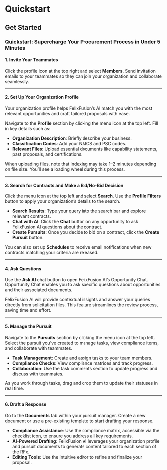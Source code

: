 # Quickstart

## Get Started

### Quickstart: Supercharge Your Procurement Process in Under 5 Minutes

#### 1. Invite Your Teammates

Click the profile icon at the top right and select **Members**. Send invitation emails to your teammates so they can join your organization and collaborate seamlessly.

***

#### 2. Set Up Your Organization Profile

Your organization profile helps FelixFusion’s AI match you with the most relevant opportunities and craft tailored proposals with ease.

Navigate to the **Profile** section by clicking the menu icon at the top left. Fill in key details such as:

* **Organization Description**: Briefly describe your business.
* **Classification Codes**: Add your NAICS and PSC codes.
* **Relevant Files**: Upload essential documents like capability statements, past proposals, and certifications.

When uploading files, note that indexing may take 1–2 minutes depending on file size. You’ll see a loading wheel during this process.

***

#### 3. Search for Contracts and Make a Bid/No-Bid Decision

Click the menu icon at the top left and select **Search**. Use the **Profile Filters** button to apply your organization’s details to the search.

* **Search Results**: Type your query into the search bar and explore relevant contracts.
* **Chat with AI**: Click the **Chat** button on any opportunity to ask FelixFusion AI questions about the contract.
* **Create Pursuits**: Once you decide to bid on a contract, click the **Create Pursuit** button.

You can also set up **Schedules** to receive email notifications when new contracts matching your criteria are released.

***

#### 4. Ask Questions

Use the **Ask AI** chat button to open FelixFusion AI’s Opportunity Chat. Opportunity Chat enables you to ask specific questions about opportunities and their associated documents.

FelixFusion AI will provide contextual insights and answer your queries directly from solicitation files. This feature streamlines the review process, saving time and effort.

***

#### 5. Manage the Pursuit

Navigate to the **Pursuits** section by clicking the menu icon at the top left. Select the pursuit you’ve created to manage tasks, view compliance items, and collaborate with teammates.

* **Task Management**: Create and assign tasks to your team members.
* **Compliance Checks**: View compliance matrices and track progress.
* **Collaboration**: Use the task comments section to update progress and discuss with teammates.

As you work through tasks, drag and drop them to update their statuses in real time.

***

#### 6. Draft a Response

Go to the **Documents** tab within your pursuit manager. Create a new document or use a pre-existing template to start drafting your response.

* **Compliance Assistance**: Use the compliance matrix, accessible via the checklist icon, to ensure you address all key requirements.
* **AI-Powered Drafting**: FelixFusion AI leverages your organization profile and pursuit documents to generate content tailored to each section of the RFx.
* **Editing Tools**: Use the intuitive editor to refine and finalize your proposal.
